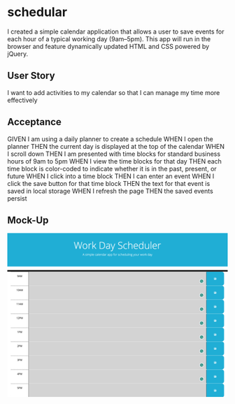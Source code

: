 # schedular

I created a simple calendar application that allows a user to save events for each hour of a typical working day (9am–5pm). This app will run in the browser and feature dynamically updated HTML and CSS powered by jQuery.


## User Story

I want to add activities to my calendar so that I can manage my time more effectively

## Acceptance

GIVEN I am using a daily planner to create a schedule
WHEN I open the planner
THEN the current day is displayed at the top of the calendar
WHEN I scroll down
THEN I am presented with time blocks for standard business hours of 9am to 5pm
WHEN I view the time blocks for that day
THEN each time block is color-coded to indicate whether it is in the past, present, or future
WHEN I click into a time block
THEN I can enter an event
WHEN I click the save button for that time block
THEN the text for that event is saved in local storage
WHEN I refresh the page
THEN the saved events persist

## Mock-Up 

![The below link is a screenshot of the application](./assets/Screenshot.png)